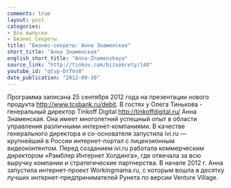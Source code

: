 ```yaml
---
comments: true
layout: post
categories:
- Все выпуски
- Бизнес Секреты
title: "Бизнес-секреты: Анна Знаменская"
short_title: "Анна Знаменская"
english_short_title: "Anna-Znamenskaya"
source_link: "http://tinkov.com/bizsekrety/140"
youtube_id: "qtvp-DrTVn8"
date_publication: "2012-09-30"
---
```

Программа записана 25 сентября 2012 года на презентации нового продукта http://www.tcsbank.ru/debit. В гостях у Олега Тинькова - генеральный директор Tinkoff Digital http://tinkoffdigital.ru/ Анна Знаменская. Она имеет многолетний успешный опыт в области управления различными интернет-компаниями. В качестве генерального директора и со-основателя запустила ivi.ru — крупнейший в России интернет-портал с лицензионным видеоконтентом. Перед созданием ivi.ru работала коммерческим директором «Рамблер Интернет Холдинга», где отвечала за всю выручку компании и стратегические партнерства. В начале 2012 г. Анна запустила интернет-проект Workingmama.ru, с которым вошла в десятку лучших интернет-предпринимателей Рунета по версии Venture Village.
